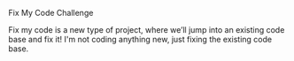 Fix My Code Challenge

Fix my code is a new type of project, where we’ll jump into an existing code base and fix it!
I'm not coding anything new, just fixing the existing code base.

